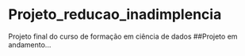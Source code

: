 # Projeto_reducao_inadimplencia
Projeto final do curso de formação em ciência de dados
##Projeto em andamento...
